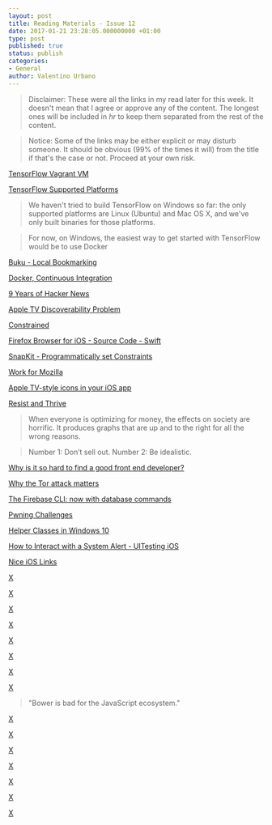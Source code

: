 ```yaml
---
layout: post
title: Reading Materials - Issue 12
date: 2017-01-21 23:28:05.000000000 +01:00
type: post
published: true
status: publish
categories:
- General
author: Valentino Urbano 
---
```


>Disclaimer: These were all the links in my read later for this week. It doesn't mean that I agree or approve any of the content. The longest ones will be included in <em>hr</em> to keep them separated from the rest of the content.

>Notice: Some of the links may be either explicit or may disturb someone. It should be obvious (99% of the times it will) from the title if that's the case or not. Proceed at your own risk.


[TensorFlow Vagrant VM](https://github.com/gavinln/tensorflow-ipy.git)

[TensorFlow Supported Platforms](http://stackoverflow.com/a/33618580)

>We haven't tried to build TensorFlow on Windows so far: the only supported platforms are Linux (Ubuntu) and Mac OS X, and we've only built binaries for those platforms.

>For now, on Windows, the easiest way to get started with TensorFlow would be to use Docker

[Buku - Local Bookmarking](https://github.com/jarun/MarkIt)

[Docker, Continuous Integration](http://summit.atlassian.com/videos/build/docker-continuous-integration)

[9 Years of Hacker News](http://debarghyadas.com/writes/2015/11/08/looking-back-at-9-years-of-hacker-news/)

[Apple TV Discoverability Problem](http://ericasadun.com/2015/11/11/finding-triviata-on-the-app-store-a-discoverability-quagmire/)

[Constrained](https://medium.com/@natekontny/constrained-22568b21ddab)

[Firefox Browser for iOS - Source Code - Swift](https://github.com/mozilla/firefox-ios/blob/master/Client/Frontend/Browser/Browser.swift)

[SnapKit - Programmatically set Constraints](https://github.com/SnapKit/SnapKit/blob/develop/README.md)

[Work for Mozilla](http://app.jobvite.com/CompanyJobs/Careers.aspx?c=qpX9Vfwa&k=Apply&j=ozy21fwU&utm_source=careers.mozilla.org&s=PDN&utm_medium=referral)

[Apple TV-style icons in your iOS app](https://medium.com/@marmelroy/apple-tv-style-icons-in-your-ios-app-d41998e38c57)

[Resist and Thrive](https://medium.com/@ystrickler/resist-and-thrive-1d36819853ca)

>When everyone is optimizing for money, the effects on society are horrific. It produces graphs that are up and to the right for all the wrong reasons.

>Number 1: Don’t sell out.
>Number 2: Be idealistic.


[Why is it so hard to find a good front end developer?](https://medium.com/@illyism/why-is-it-so-hard-to-find-a-front-end-developer-cb92848a7c6f)

[Why the Tor attack matters](http://blog.cryptographyengineering.com/2015/11/why-tor-attack-matters.html)

[The Firebase CLI: now with database commands](https://www.firebase.com/blog/2015-11-06-firebase-cli-data-commands.html)

[Pwning Challenges](http://pwnable.kr/)

[Helper Classes in Windows 10](http://feedproxy.google.com/~r/MattLacey/~3/QEKwYIBh_Oo/windows-10-developers-need-help.html)

[How to Interact with a System Alert - UITesting iOS](http://masilotti.com/ui-testing-cheat-sheet/#how-to-interact-with-a-system-alert)

[Nice iOS Links](http://masilotti.com/favorite-things/)

[X](https://realm.io/news/jordan-kay-type-safe-data-views/)

[X](https://stratechery.com/2015/tensorflow-and-monetizing-intellectual-property/)

[X](http://www.independent.co.uk/news/uk/crickhowell-welsh-town-moves-offshore-to-avoid-tax-on-local-business-a6728971.html)

[X](http://blog.acolyer.org/2015/11/11/the-o-ring-theory-of-devops/)

[X](http://tympanus.net/codrops/2015/11/12/animating-svg-menu-icon-segment/)

[X](http://tressiemc.com/2015/11/12/fascism/)

[X](https://medium.com/ios-os-x-development/perfect-smooth-scrolling-in-uitableviews-fd609d5275a5)

[X](https://github.com/rackt/redux/issues/944#issuecomment-154858804)

>"Bower is bad for the JavaScript ecosystem."

[X](http://aok.heavengames.com/cgi-bin/aokcgi/display.cgi?action=t&fn=28&f=28,,,30)

[X](https://iosdevweek.ly/EO0q7Eh)

[X](https://iosdevweek.ly/OcxiXgt)

[X](https://iosdevweek.ly/YlDLMyi)

[X](https://iosdevweek.ly/965aKV1)

[X](https://iosdevweek.ly/aZdpF29)

[X](https://iosdevweek.ly/eRMBsIS)